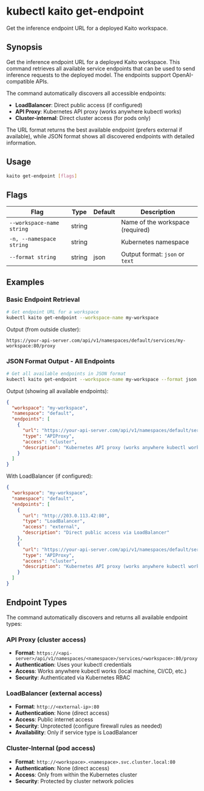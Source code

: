 # kubectl kaito get-endpoint

Get the inference endpoint URL for a deployed Kaito workspace.

## Synopsis

Get the inference endpoint URL for a deployed Kaito workspace. This command retrieves all available service endpoints that can be used to send inference requests to the deployed model. The endpoints support OpenAI-compatible APIs.

The command automatically discovers all accessible endpoints:

- **LoadBalancer**: Direct public access (if configured)
- **API Proxy**: Kubernetes API proxy (works anywhere kubectl works)  
- **Cluster-internal**: Direct cluster access (for pods only)

The URL format returns the best available endpoint (prefers external if available), while JSON format shows all discovered endpoints with detailed information.

## Usage

```bash
kaito get-endpoint [flags]
```

## Flags

| Flag                      | Type   | Default | Description                                  |
| ------------------------- | ------ | ------- | -------------------------------------------- |
| `--workspace-name string` | string |         | Name of the workspace (required)             |
| `-n, --namespace string`  | string |         | Kubernetes namespace                         |
| `--format string`         | string | json    | Output format: `json` or `text`              |

## Examples

### Basic Endpoint Retrieval

```bash
# Get endpoint URL for a workspace
kubectl kaito get-endpoint --workspace-name my-workspace
```

Output (from outside cluster):

```
https://your-api-server.com/api/v1/namespaces/default/services/my-workspace:80/proxy
```

### JSON Format Output - All Endpoints

```bash
# Get all available endpoints in JSON format
kubectl kaito get-endpoint --workspace-name my-workspace --format json
```

Output (showing all available endpoints):

```json
{
  "workspace": "my-workspace",
  "namespace": "default",
  "endpoints": [
    {
      "url": "https://your-api-server.com/api/v1/namespaces/default/services/my-workspace:80/proxy",
      "type": "APIProxy",
      "access": "cluster",
      "description": "Kubernetes API proxy (works anywhere kubectl works)"
    }
  ]
}
```

With LoadBalancer (if configured):

```json
{
  "workspace": "my-workspace", 
  "namespace": "default",
  "endpoints": [
    {
      "url": "http://203.0.113.42:80",
      "type": "LoadBalancer",
      "access": "external",
      "description": "Direct public access via LoadBalancer"
    },
    {
      "url": "https://your-api-server.com/api/v1/namespaces/default/services/my-workspace:80/proxy",
      "type": "APIProxy", 
      "access": "cluster",
      "description": "Kubernetes API proxy (works anywhere kubectl works)"
    }
  ]
}
```

## Endpoint Types

The command automatically discovers and returns all available endpoint types:

### API Proxy (cluster access)

- **Format**: `https://<api-server>/api/v1/namespaces/<namespace>/services/<workspace>:80/proxy`
- **Authentication**: Uses your kubectl credentials
- **Access**: Works anywhere kubectl works (local machine, CI/CD, etc.)
- **Security**: Authenticated via Kubernetes RBAC

### LoadBalancer (external access)

- **Format**: `http://<external-ip>:80`
- **Authentication**: None (direct access)
- **Access**: Public internet access
- **Security**: Unprotected (configure firewall rules as needed)
- **Availability**: Only if service type is LoadBalancer

### Cluster-Internal (pod access)

- **Format**: `http://<workspace>.<namespace>.svc.cluster.local:80`
- **Authentication**: None (direct access)
- **Access**: Only from within the Kubernetes cluster
- **Security**: Protected by cluster network policies
